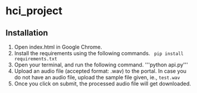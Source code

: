 # hci_project

## Installation
1. Open index.html in Google Chrome.
2. Install the requirements using the following commands.
``` pip install requirements.txt```
3. Open your terminal, and run the following command.
'''python api.py'''
4. Upload an audio file (accepted format: .wav) to the portal. In case you do not have an audio file, upload the sample file given, ie., ```test.wav```
5. Once you click on submit, the processed audio file will get downloaded.
